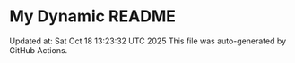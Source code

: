 # My Dynamic README
Updated at: Sat Oct 18 13:23:32 UTC 2025
This file was auto-generated by GitHub Actions.
